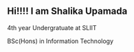 ## Hi!!!! I am Shalika Upamada  

4th year Undergratuate at SLIIT

BSc(Hons) in Information Technology
